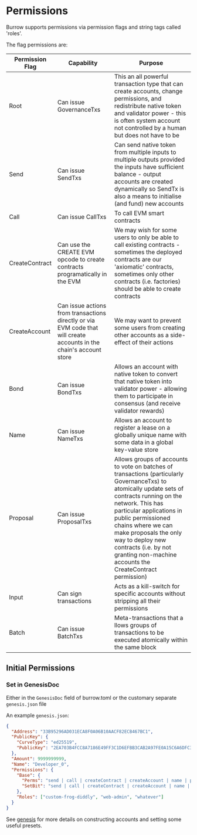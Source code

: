 # Permissions
Burrow supports permissions via permission flags and string tags called 'roles'.

The flag permissions are:

| Permission Flag | Capability | Purpose |
|-----------------|------------|---------|
| Root | Can issue GovernanceTxs | This an all powerful transaction type that can create accounts, change permissions, and redistribute native token and validator  power - this is often system account not controlled by a human but does not have to be | 
| Send | Can issue SendTxs | Can send native token from multiple inputs to multiple outputs provided the inputs have sufficient balance - output accounts are created dynamically so SendTx is also a means to initialise (and fund) new accounts |
| Call | Can issue CallTxs | To call EVM smart contracts |
| CreateContract | Can use the CREATE EVM opcode to create contracts programatically in the EVM | We may wish for some users to only be able to call existing contracts - sometimes the deployed contracts are our 'axiomatic' contracts, sometimes only other contracts (i.e. factories) should be able to create contracts |
| CreateAccount | Can issue actions from transactions directly or via EVM code that will create accounts in the chain's account store | We may want to prevent some users from creating other accounts as a side-effect of their actions |
| Bond | Can issue BondTxs | Allows an account with native token to convert that native token into validator power - allowing them to participate in consensus (and receive validator rewards) |
| Name | Can issue NameTxs | Allows an account to register a lease on a globally unique name with some data in a global key-value store |
| Proposal | Can issue ProposalTxs | Allows groups of accounts to vote on batches of transactions (particularly GovernanceTxs) to atomically update sets of contracts running on the network. This has particular applications in public permissioned chains where we can make proposals the only way to deploy new contracts (i.e. by not granting non-machine accounts the CreateContract permission) |
| Input | Can sign transactions | Acts as a kill-switch for specific accounts without stripping all their permissions |
| Batch | Can issue BatchTxs | Meta-transactions that a llows groups of transactions to be executed atomically within the same block |

## Initial Permissions

### Set in GenesisDoc

Either in the `GenesisDoc` field of burrow.toml or the customary separate `genesis.json` file

An example `genesis.json`:
```json
{
  "Address": "33B95296AD031ECA8F0A06B10AACF82ECB467BC1",
  "PublicKey": {
    "CurveType": "ed25519",
    "PublicKey": "2EA703B4FCC8A7186E49FF3C1D6EFBB3CAB2A97FE0A15C6A6DFC33ED87FCAB1E"
  },
  "Amount": 9999999999,
  "Name": "Developer_0",
  "Permissions": {
    "Base": {
      "Perms": "send | call | createContract | createAccount | name | proposal | input | hasRole | removeRole",
      "SetBit": "send | call | createContract | createAccount | name | proposal | input | hasRole | removeRole"
    },
    "Roles": ["custom-frog-diddly", "web-admin", "whatever"]
  }
}
```

See [genesis](genesis.md) for more details on constructing accounts and setting some useful presets.

